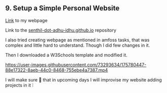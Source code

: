 ## 9. Setup a Simple Personal Website

[Link](https://senthil-dot-adhu-idhu.github.io/) to my webpage 

Link to the [senthil-dot-adhu-idhu.github.io](https://github.com/senthil-dot-adhu-idhu/senthil-dot-adhu-idhu.github.io) repository 

I also tried creating webpage as mentioned in amfoss tasks, that was complex and little hard to understand. Though I did few changes in it. 

Then I downloaded a W3Schools template and modified it.

https://user-images.githubusercontent.com/73293634/175780447-88e17322-8aeb-44c0-8468-755ebe4a7387.mp4

I will make sure 🦾 that in upcoming days I will improvise my website adding projects in it ❕
